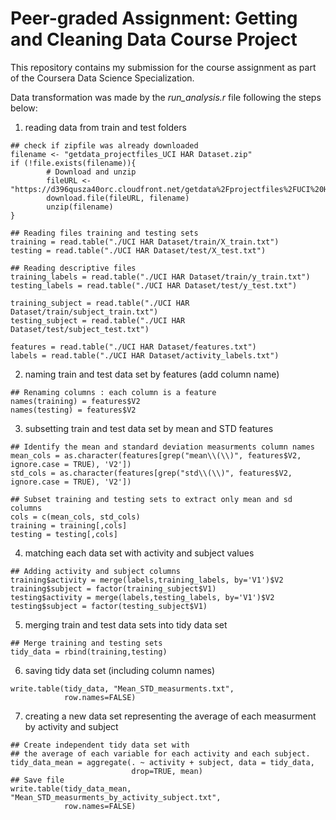 # Peer-graded Assignment: Getting and Cleaning Data Course Project
This repository contains my submission for the course assignment as part of the Coursera Data Science Specialization.

Data transformation was made by the *run_analysis.r* file following the steps below:

1. reading data from train and test folders
```{r}
## check if zipfile was already downloaded
filename <- "getdata_projectfiles_UCI HAR Dataset.zip"
if (!file.exists(filename)){
        # Download and unzip
        fileURL <- "https://d396qusza40orc.cloudfront.net/getdata%2Fprojectfiles%2FUCI%20HAR%20Dataset.zip"
        download.file(fileURL, filename)
        unzip(filename)
}

## Reading files training and testing sets 
training = read.table("./UCI HAR Dataset/train/X_train.txt")
testing = read.table("./UCI HAR Dataset/test/X_test.txt")

## Reading descriptive files
training_labels = read.table("./UCI HAR Dataset/train/y_train.txt")
testing_labels = read.table("./UCI HAR Dataset/test/y_test.txt")

training_subject = read.table("./UCI HAR Dataset/train/subject_train.txt")
testing_subject = read.table("./UCI HAR Dataset/test/subject_test.txt")

features = read.table("./UCI HAR Dataset/features.txt")
labels = read.table("./UCI HAR Dataset/activity_labels.txt")
```
2. naming train and test data set by features (add column name)
```{r}
## Renaming columns : each column is a feature
names(training) = features$V2
names(testing) = features$V2
```
3. subsetting train and test data set by mean and STD features
```{r}
## Identify the mean and standard deviation measurments column names
mean_cols = as.character(features[grep("mean\\(\\)", features$V2, ignore.case = TRUE), 'V2'])
std_cols = as.character(features[grep("std\\(\\)", features$V2, ignore.case = TRUE), 'V2'])

## Subset training and testing sets to extract only mean and sd columns
cols = c(mean_cols, std_cols)
training = training[,cols]
testing = testing[,cols]
```
4. matching each data set with activity and subject values
```{r}
## Adding activity and subject columns
training$activity = merge(labels,training_labels, by='V1')$V2
training$subject = factor(training_subject$V1)
testing$activity = merge(labels,testing_labels, by='V1')$V2
testing$subject = factor(testing_subject$V1)
```
5. merging train and test data sets into tidy data set
```{r}
## Merge training and testing sets
tidy_data = rbind(training,testing)
```
6. saving tidy data set (including column names)
```{r}
write.table(tidy_data, "Mean_STD_measurments.txt", 
            row.names=FALSE)
```
7. creating a new data set representing the average of each measurment by activity and subject
```{r}
## Create independent tidy data set with 
## the average of each variable for each activity and each subject.
tidy_data_mean = aggregate(. ~ activity + subject, data = tidy_data, 
                           drop=TRUE, mean)
## Save file
write.table(tidy_data_mean, "Mean_STD_measurments_by_activity_subject.txt", 
            row.names=FALSE)
```

